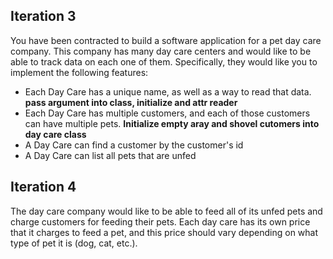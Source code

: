 ## Iteration 3

You have been contracted to build a software application for a pet day care company. This company has many day care centers and would like to be able to track data on each one of them. Specifically, they would like you to implement the following features:

* Each Day Care has a unique name, as well as a way to read that data. **pass argument into class, initialize and attr reader**
* Each Day Care has multiple customers, and each of those customers can have multiple pets. **Initialize empty aray and shovel cutomers into day care class**
* A Day Care can find a customer by the customer's id
* A Day Care can list all pets that are unfed


## Iteration 4

The day care company would like to be able to feed all of its unfed pets and charge customers for feeding their pets. Each day care has its own price that it charges to feed a pet, and this price should vary depending on what type of pet it is (dog, cat, etc.). 
